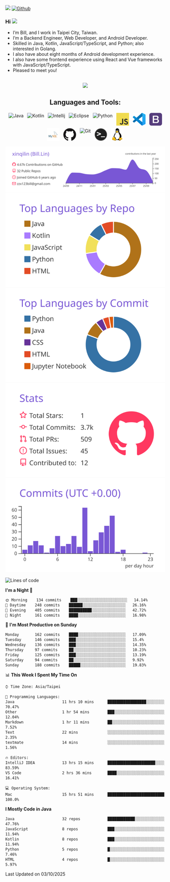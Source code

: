  
![](https://visitor-badge.laobi.icu/badge?page_id=xinqilin.xinqilin)
[![Github](https://img.shields.io/github/followers/xinqilin?label=Follow&style=social)](https://github.com/xinqilin)

### Hi <img src="https://raw.githubusercontent.com/MartinHeinz/MartinHeinz/master/wave.gif" width="35px">

- I’m Bill, and I work in Taipei City, Taiwan.
- I’m a Backend Engineer, Web Developer, and Android Developer.
- Skilled in Java, Kotlin, JavaScript/TypeScript, and Python; also interested in Golang.
- I also have about eight months of Android development experience.
- I also have some frontend experience using React and Vue frameworks with JavaScript/TypeScript.
- Pleased to meet you!


<br />

<div align="center">
<img src="https://github-profile-trophy.vercel.app/?username=xinqilin&column=5&margin-w=15&margin-h=15" />

## Languages and Tools:
<p align="center">
<img alt="Java" src="https://raw.githubusercontent.com/jmnote/z-icons/master/svg/java.svg" height="40" style="vertical-align:top; margin:4px">
<img alt="Kotlin" src="https://img.icons8.com/color/48/000000/kotlin.png" height="40" style="vertical-align:top; margin:4px">
<img alt="Intellij" src="https://img.icons8.com/color/48/000000/intellij-idea.png" height="40" style="vertical-align:top; margin:4px"/>
<img alt="Eclipse" src="https://img.icons8.com/ios-filled/50/000000/java-eclipse.png" height="40" style="vertical-align:top; margin:4px"/>
<img alt="Python" height="40" style="vertical-align:top; margin:4px" src="https://cdn.jsdelivr.net/gh/devicons/devicon/icons/python/python-plain.svg" />
<img alt="Javascript" src="https://raw.githubusercontent.com/github/explore/80688e429a7d4ef2fca1e82350fe8e3517d3494d/topics/javascript/javascript.png" height="40" style="vertical-align:top; margin:4px">
<img alt="VS Code" src="https://raw.githubusercontent.com/github/explore/80688e429a7d4ef2fca1e82350fe8e3517d3494d/topics/visual-studio-code/visual-studio-code.png"  height="40" style="vertical-align:top; margin:4px">
<img alt="Bootstrap"  src="https://raw.githubusercontent.com/github/explore/80688e429a7d4ef2fca1e82350fe8e3517d3494d/topics/bootstrap/bootstrap.png" height="40" style="vertical-align:top; margin:4px">
<img alt="MySQL"src="https://raw.githubusercontent.com/github/explore/80688e429a7d4ef2fca1e82350fe8e3517d3494d/topics/mysql/mysql.png" height="40" style="vertical-align:top; margin:4px">
<img alt="Github" src="https://raw.githubusercontent.com/github/explore/78df643247d429f6cc873026c0622819ad797942/topics/github/github.png" height="40" style="vertical-align:top; margin:4px">

<img alt="Git" src="https://raw.githubusercontent.com/jmnote/z-icons/master/svg/git.svg" height="40" style="vertical-align:top; margin:4px">
<img alt="Terminal" src="https://raw.githubusercontent.com/github/explore/80688e429a7d4ef2fca1e82350fe8e3517d3494d/topics/terminal/terminal.png" height="40" style="vertical-align:top; margin:4px">
<img alt="Linux" src="https://raw.githubusercontent.com/github/explore/80688e429a7d4ef2fca1e82350fe8e3517d3494d/topics/linux/linux.png" height="40" style="vertical-align:top; margin:4px" alt="Windows" height="40" style="vertical-align:top; margin:4px">
</p>

<!-- <p align="center"><img  src="https://leetcode.card.workers.dev/?username=xinqilin&theme=auto" alt="xinqilin-leetcode" /></p> -->

<!-- <div width="100%">   
 <a href="https://readme-stats-cfgj2cxdy.vercel.app/api?username=xinqilin&count_private=true&show_icons=true&theme=algolia">
   <img  align="left" src="https://github-readme-stats.vercel.app/api?username=xinqilin&show_icons=true&theme=algolia&card_width=4" width="400"/>
 </a>
 <a href="https://readme-stats-cfgj2cxdy.vercel.app/api/top-langs/?username=xinqilin&hide=php,html,css&theme=algolia">
  <img  align="right" src="https://github-readme-stats.vercel.app/api/top-langs/?username=xinqilin&hide=html,css&theme=algolia&langs_count=10&layout=compact" />
 </a>
</div> -->

[![](https://raw.githubusercontent.com/xinqilin/xinqilin/master/profile-summary-card-output/buefy/0-profile-details.svg)](https://github.com/vn7n24fzkq/github-profile-summary-cards)
[![](https://raw.githubusercontent.com/xinqilin/xinqilin/master/profile-summary-card-output/buefy/1-repos-per-language.svg)](https://github.com/vn7n24fzkq/github-profile-summary-cards) 
[![](https://raw.githubusercontent.com/xinqilin/xinqilin/master/profile-summary-card-output/buefy/2-most-commit-language.svg)](https://github.com/vn7n24fzkq/github-profile-summary-cards)
[![](https://raw.githubusercontent.com/xinqilin/xinqilin/master/profile-summary-card-output/buefy/3-stats.svg)](https://github.com/vn7n24fzkq/github-profile-summary-cards) 
[![](https://raw.githubusercontent.com/xinqilin/xinqilin/master/profile-summary-card-output/buefy/4-productive-time.svg)](https://github.com/vn7n24fzkq/github-profile-summary-cards)

</div>
 
<!--START_SECTION:waka-->
![Lines of code](https://img.shields.io/badge/From%20Hello%20World%20I%27ve%20Written-3.1%20million%20lines%20of%20code-blue)

**I'm a Night 🦉** 

```text
🌞 Morning    134 commits    ███░░░░░░░░░░░░░░░░░░░░░░   14.14% 
🌆 Daytime    248 commits    ██████░░░░░░░░░░░░░░░░░░░   26.16% 
🌃 Evening    405 commits    ██████████░░░░░░░░░░░░░░░   42.72% 
🌙 Night      161 commits    ████░░░░░░░░░░░░░░░░░░░░░   16.98%

```
📅 **I'm Most Productive on Sunday** 

```text
Monday       162 commits    ████░░░░░░░░░░░░░░░░░░░░░   17.09% 
Tuesday      146 commits    ███░░░░░░░░░░░░░░░░░░░░░░   15.4% 
Wednesday    136 commits    ███░░░░░░░░░░░░░░░░░░░░░░   14.35% 
Thursday     97 commits     ██░░░░░░░░░░░░░░░░░░░░░░░   10.23% 
Friday       125 commits    ███░░░░░░░░░░░░░░░░░░░░░░   13.19% 
Saturday     94 commits     ██░░░░░░░░░░░░░░░░░░░░░░░   9.92% 
Sunday       188 commits    █████░░░░░░░░░░░░░░░░░░░░   19.83%

```


📊 **This Week I Spent My Time On** 

```text
⌚︎ Time Zone: Asia/Taipei

💬 Programming Languages: 
Java                     11 hrs 10 mins      █████████████████░░░░░░░░   70.47% 
Other                    1 hr 54 mins        ███░░░░░░░░░░░░░░░░░░░░░░   12.04% 
Markdown                 1 hr 11 mins        ██░░░░░░░░░░░░░░░░░░░░░░░   7.52% 
Text                     22 mins             ░░░░░░░░░░░░░░░░░░░░░░░░░   2.35% 
textmate                 14 mins             ░░░░░░░░░░░░░░░░░░░░░░░░░   1.56%

🔥 Editors: 
IntelliJ IDEA            13 hrs 15 mins      █████████████████████░░░░   83.59% 
VS Code                  2 hrs 36 mins       ████░░░░░░░░░░░░░░░░░░░░░   16.41%

💻 Operating System: 
Mac                      15 hrs 51 mins      █████████████████████████   100.0%

```

**I Mostly Code in Java** 

```text
Java                     32 repos            ████████████░░░░░░░░░░░░░   47.76% 
JavaScript               8 repos             ███░░░░░░░░░░░░░░░░░░░░░░   11.94% 
Kotlin                   8 repos             ███░░░░░░░░░░░░░░░░░░░░░░   11.94% 
Python                   5 repos             █░░░░░░░░░░░░░░░░░░░░░░░░   7.46% 
HTML                     4 repos             █░░░░░░░░░░░░░░░░░░░░░░░░   5.97%

```



 Last Updated on 03/10/2025
<!--END_SECTION:waka-->
 
 
<!-- <img src="https://wakatime.com/share/@abb22933-8532-4f24-8a13-e9e97bfee0f0/e937d23b-e152-4ff2-8509-e5b981912493.svg"  alt="Coding Chart" style="border-radius: 10px;border: solid 10px;" /> -->



